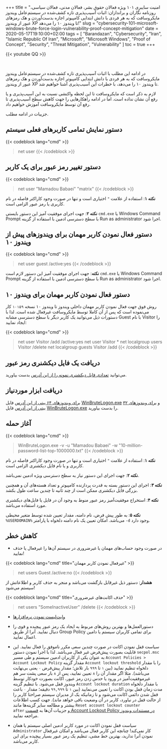 +++
title = "امنیت سایبری ۱۰۱ ویژه فعالان حقوق بشر، فعالان مدنی، فعالان سیاسی، روزنامه نگاران و براندازان: اثبات آسیب‌پذیری تازه کشف‌شده در سیستم‌عامل ویندوز مایکروسافت که به هر فردی با دانش ابتدایی کامپیوتر اجازه بدست‌آوردن و هک رمزهای عبور از ویندوز XP تا ویندوز ۱۰ را می‌دهد!"
slug = "cybersecurity-101-microsoft-windows-brute-force-login-vulnerability-proof-concept-mitigation"
date = 2020-05-17T19:10:00+02:00
tags = [ "Barandazan", "Cybersecurity", "Iran", "Islamic Republic Of Iran", "Microsoft", "Microsoft Windows", "Proof of Concept", "Security", "Threat Mitigation", "Vulnerability" ]
toc = true
+++

{{< youtube QQ >}}

<br />

در ادامه این مطلب با اثبات آسیب‌پذیری تازه کشف‌شده در سیستم‌عامل ویندوز مایکروسافت که به هر فردی با دانش ابتدایی کامپیوتر اجازه بدست‌آوردن و هک رمزهای عبور از ویندوز XP تا ویندوز ۱۰ را می‌دهد، با خطرات این آسیب‌پذیری آشنا خواهیم شد.

لازم به ذکر است که مایکروسافت تا این لحظه واکنشی نسبت به این آسیب‌پذیری و یا رفع آن نشان نداده است. اما در ادامه راهکارهایی را جهت کاهش سطح آسیب‌پذیری تا رفع آن توسط مایکروسافت آموزش خواهیم داد.

جزییات در ادامه مطلب.

<!--more-->

## دستور نمایش تمامی کاربرهای فعلی سیستم

{{< codeblock lang="cmd" >}}
> net user
{{< /codeblock >}}

## دستور تغییر رمز عبور برای یک کاربر

{{< codeblock lang="cmd" >}}
> net user "Mamadou Babaei" "matrix"
{{< /codeblock >}}

__نکته ۱__: استفاده از علامت <code>"</code> اختیاری است و تنها در صورت وجود کاراکتر فاصله در نام کاربری یا رمز عبور الزامی است.

__نکته ۲__: جهت اجرای موفقیت آمیز این دستور بایستی <code>cmd.exe</code> یا Windows Command Prompt با سطح دسترسی ادمین با استفاده از گزینه Run as administrator اجرا شود.

## دستور فعال نمودن کاربر مهمان برای ویندوز‌های پیش از ویندوز ۱۰

{{< codeblock lang="cmd" >}}
> net user guest /active:yes
{{< /codeblock >}}

__نکته__: جهت اجرای موفقیت آمیز این دستور لازم است <code>cmd.exe</code> یا Windows Command Prompt با سطح دسترسی ادمین با استفاده از گزینه Run as administrator اجرا شود.

## دستور فعال نمودن کاربر مهمان برای ویندوز‌ ۱۰

روش فوق جهت فعال نمودن کاربر مهمان داخلی ویندوز تا ویندوز ۱۰ نسخه <code>۱۰۱۵۹</code> کار می‌نموده است که پس از آن کاملا توسط مایکروسافت غیرفعال شده است. لذا با دستورات ذیل می‌توانید یک کاربر دیگر با سطح دسترسی مشابه Guest با نام Visitor را ایجاد نمایید:

{{< codeblock lang="cmd" >}}
> net user Visitor /add /active:yes
> net user Visitor *
> net localgroup users Visitor /delete
> net localgroup guests Visitor /add
{{< /codeblock >}}

## دریافت یک فایل دیکشنری رمز عبور

می‌توانید [تعدادی فایل دیکشنری نمونه را از این آدرس](https://github.com/danielmiessler/SecLists/tree/master/Passwords/Common-Credentials) بدست بیاورید.

## دریافت ابزار موردنیاز

[برای ویندوز‌های ۶۴ بیتی از این آدرس](https://github.com/DarkCoderSc/win-brute-logon/tree/master/Win64/Release) فایل 
[WinBruteLogon.exe](https://raw.githubusercontent.com/DarkCoderSc/win-brute-logon/master/Win64/Release/WinBruteLogon.exe) و [برای ویندوزهای ۳۲ بیتی از این آدرس](https://github.com/DarkCoderSc/win-brute-logon/tree/master/Win32/Release) فایل [WinBruteLogon.exe](https://raw.githubusercontent.com/DarkCoderSc/win-brute-logon/master/Win32/Release/WinBruteLogon.exe) را بدست بیاورید.

## آغاز حمله

{{< codeblock lang="cmd" >}}
> WinBruteLogon.exe -v -u "Mamadou Babaei" -w "10-million-password-list-top-1000000.txt"
{{< /codeblock >}}

__نکته ۱__: استفاده از علامت <code>"</code> اختیاری است و تنها در صورت وجود کاراکتر فاصله در نام کاربری و یا نام فایل دیکشنری الزامی است.

__نکته ۲__: جهت اجرای این دستور نیاز به سطح دسترسی ویژه ادمین نمی‌باشد.

__نکته ۳__: اجرای این دستور بسته به قدرت پردازنده کامپیوتر و تعداد هسته‌های آن و همچنین بزرگی فایل دیکشنری ممکن است از چند ثانیه تا چندین ساعت طول بکشد.

__نکته ۴__: استخراج موفقیت‌آمیز رمز عبور منوط به وجود آن در فایل یا فایل‌های دیکشنری مورد استفاده می‌باشد.

__نکته ۵__: به طور پیش فرض، نام دامنه، مقدار تعیین شده توسط متغیر محیطی <code>%USERDOMAIN%</code> می‌باشد. امکان تعیین یک نام دامنه دلخواه با پارامتر <code>-d</code> وجود دارد.

## کاهش خطر


* در صورت وجود حساب‌های مهمان یا غیرضروری در سیستم آن‌ها را غیرفعال یا حذف نمایید!

{{< codeblock lang="cmd" title="غیرفعال نمودن کاربر مهمان" >}}
> net users Guest /active:no
{{< /codeblock >}}

__هشدار__: دستور ذیل غیرقابل بازگشت می‌باشد و منجر به حذف کاربر و اطلاعاتش از سیستم می‌شود!

{{< codeblock lang="cmd" title="حذف اکانت‌های غیرضروری" >}}
> net users "SomeInactiveUser" /delete
{{< /codeblock >}}

* [وایت‌لیست نمودن نرم‌افزارها](https://web.archive.org/web/20200517181054/https://www.andreafortuna.org/2018/07/11/application-whitelisting-on-critical-windows-systems-useful-or-not/)

* دستور‌العمل‌ها و بهترین روش‌های مربوط به ایجاد یک رمز عبور پیچیده و قوی را دنبال نمایید. آنرا از طریق Group Policy برای تمامی کاربران سیستم یا دامین اعمال نمایید.

* سیاست قفل نمودن اکانت در صورت چندین سعی مکرر ناموفق را فعال نمایید. این قابلیت بصورت پیش‌فرض غیر فعال می‌باشد. لذا با اجرا نمودن دستور <code>secpol.msc</code> به عنوان یکی از کاربران ادمین سیستم و طی مسیر <code>Account Policies > Account Lockout Policy</code> مقدار گزینه <code>Account lockout threshold</code> را با مقدار دلخواه تنظیم نمایید (بین <code>۱</code> تا <code>۹۹۹</code> بار تلاش؛ مقدار پیش‌فرض <code>۰</code> یعنی بی‌نهایت می‌باشد). مثلا اگر مقدار آن را <code>۸</code> تعیین نمایید، پس از <code>۸</code> بار سعی پشت سر هم غیرموفقیت‌آمیز در ورود یا حدس زدن رمز عبور، اکانت بصورت خودکار توسط ویندوز قفل می‌شود. با تنظیم گزینه <code>Account lockout duration</code> با مقدار دلخواه مدت زمان قفل بودن اکانت را تعیین می‌نمایید (بین <code>۱</code> تا <code>۹۹,۹۹۹</code> دقیقه؛ مقدار <code>۰</code> باعث قفل شدن دائمی اکانت می‌شود و تا زمانیکه یک از مدیران سیستم صراحتا کاربر را از حالت قفل در نیاورد، کاربر در آن وضعیت باقی خواهد ماند). جهت کسب اطلاعات بیشتر و مطالعه سایر گزینه‌ها مانند <code>Reset account lockout counter after</code> و جزییات آن‌ها به [قسمت Account Lockout Policy در مستندات ویندوز](https://web.archive.org/web/20200517184408/https://docs.microsoft.com/en-us/windows/security/threat-protection/security-policy-settings/account-lockout-policy) مراجعه نمایید.

* سیاست قفل نمودن اکانت در مورد کاربر ادمین اصلی سیستم یا همان <code>Administrator</code> کار نمی‌کند! چنانچه این کاربر فعال می‌باشد و امکان غیرفعال نمودن آنرا ندارید، بهترین خط مشی، تنظیم یک رمز عبور بسیار پیچیده برای این کاربر می‌باشد.
